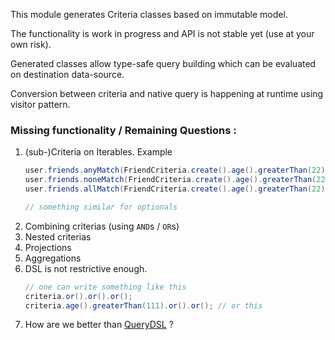This module generates Criteria classes based on immutable model. 

The functionality is work in progress and API is not stable yet (use at your own risk).

Generated classes allow type-safe query building which can be evaluated on destination data-source.

Conversion between criteria and native query is happening at runtime using visitor pattern.

### Missing functionality / Remaining Questions : 
1. (sub-)Criteria on Iterables. Example 
    ```java
    user.friends.anyMatch(FriendCriteria.create().age().greaterThan(22));
    user.friends.noneMatch(FriendCriteria.create().age().greaterThan(22))
    user.friends.allMatch(FriendCriteria.create().age().greaterThan(22));
   
    // something similar for optionals
    ```
2. Combining criterias (using `AND`s / `OR`s)
3. Nested criterias
4. Projections
5. Aggregations
6. DSL is not restrictive enough.
   ```java
   // one can write something like this
   criteria.or().or().or();
   criteria.age().greaterThan(111).or().or(); // or this
   ```
7. How are we better than [QueryDSL](http://www.querydsl.com/) ?

